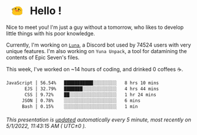 <h1>   <img src="./spoink.gif" style="vertical-align:middle;" width="30px">   Hello ! </h1>

Nice to meet you! I'm just a guy without a tomorrow, who likes to develop little things with his poor knowledge.

Currently, I'm working on <a href='https://github.com/Asgarrrr/Luna'>`Luna`</a>, a Discord bot used by 74524 users with very unique features. I'm also working on `Yuna Unpack`, a tool for datamining the contents of Epic Seven's files.

This week, I've worked on ~14 hours of coding, and drinked 0 coffees ☕.

```
JavaScript │ 56.54%   ███████████░░░░░░░░░   8 hrs 10 mins
       EJS │ 32.79%   ███████░░░░░░░░░░░░░   4 hrs 44 mins
       CSS │ 9.72%    ██░░░░░░░░░░░░░░░░░░   1 hr 24 mins
      JSON │ 0.78%    ░░░░░░░░░░░░░░░░░░░░   6 mins
      Bash │ 0.15%    ░░░░░░░░░░░░░░░░░░░░   1 min
```

###### This presentation is [updated](https://github.com/Asgarrrr) automatically every 5 minute, most recently on 5/1/2022, 11:43:15 AM ( UTC±0 ).